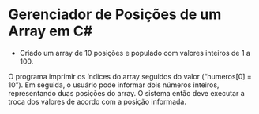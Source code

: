 # Gerenciador de Posições de um Array em C#

- Criado um array de 10 posições e populado com valores inteiros de 1 a 100.

O programa imprimir os índices do array seguidos do valor (“numeros[0] = 10”). Em seguida, o usuário pode
informar dois números inteiros, representando duas posições do array. O sistema
então deve executar a troca dos valores de acordo com a posição informada.
